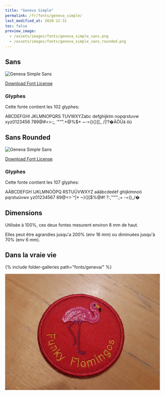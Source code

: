 ```yaml
---
title: "Geneva Simple"
permalink: /fr/fonts/geneva_simple/
last_modified_at: 2020-12-31
toc: false
preview_image:
  - /assets/images/fonts/geneva_simple_sans.png
  - /assets/images/fonts/geneva_simple_sans_rounded.png
---
```

## Sans

![Geneva Simple Sans](/assets/images/fonts/geneva_simple_sans.png)

[Download Font License](https://github.com/inkstitch/inkstitch/tree/main/fonts/geneva_simple/LICENSE)
### Glyphes

Cette fonte contient les 102 glyphes:

	
ABCDEFGHI
JKLMNOPQRS
TUVWXYZabc
defghijklm
nopqrstuvw
xyz0123456
789@#<>:;,
'"“”.+@%$*
~-=(){}][_
/\|!?�ÄÖÜä
öü



## Sans Rounded

![Geneva Simple Sans](/assets/images/fonts/geneva_simple_sans_rounded.png)

[Download Font License](https://github.com/inkstitch/inkstitch/tree/main/fonts/geneva_rounded/LICENSE)

### Glyphes

Cette fonte contient les 107 glyphes:

	
AÄBCDEFGH
IJKLMNOÖPQ
RSTUÜVWXYZ
aâäbcdeéèf
ghijklmnoö
pqrstuüvwx
yz01234567
89@<>`^|\*
~}{][$%@#!
?:,'"“”.;+
-=()_/�

## Dimensions

Utilisée à 100%, ces deux fontes mesurent environ 8 mm de haut.

Elles peut être agrandies jusqu'a 200% (env 16 mm) ou diminuées jusqu'à 70% (env 6 mm).

## Dans la vraie vie

{% include folder-galleries path="fonts/geneva/" %}

![Geneva ](/assets/images/fonts/geneva.jpg)



